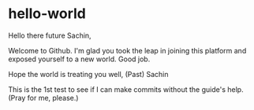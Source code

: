 # hello-world

Hello there future Sachin, 

Welcome to Github. I'm glad you took the leap in joining this platform and exposed yourself to a new world. Good job.

Hope the world is treating you well, 
(Past) Sachin

This is the 1st test to see if I can make commits without the guide's help.
(Pray for me, please.)
